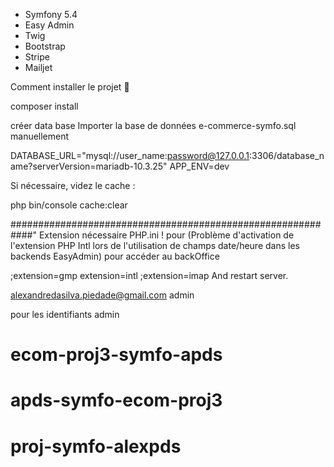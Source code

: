 - Symfony 5.4
- Easy Admin
- Twig
- Bootstrap
- Stripe
- Mailjet


Comment installer le projet 🔨

composer install

créer data base
Importer la base de données e-commerce-symfo.sql manuellement


DATABASE_URL="mysql://user_name:password@127.0.0.1:3306/database_name?serverVersion=mariadb-10.3.25"
APP_ENV=dev

Si nécessaire, videz le cache :

php bin/console cache:clear

############################################################"
Extension nécessaire PHP.ini ! pour 
(Problème d'activation de l'extension PHP Intl lors de l'utilisation de champs date/heure dans les backends EasyAdmin)
pour accéder au backOffice

;extension=gmp
extension=intl
;extension=imap
And restart server.


alexandredasilva.piedade@gmail.com
admin

pour les identifiants admin

# ecom-proj3-symfo-apds

# apds-symfo-ecom-proj3

# proj-symfo-alexpds
